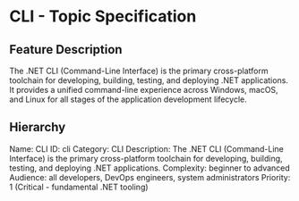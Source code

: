 # CLI - Topic Specification

## Feature Description
The .NET CLI (Command-Line Interface) is the primary cross-platform toolchain for developing, building, testing, and deploying .NET applications. It provides a unified command-line experience across Windows, macOS, and Linux for all stages of the application development lifecycle.

## Hierarchy
Name: CLI
ID: cli
Category: CLI
Description: The .NET CLI (Command-Line Interface) is the primary cross-platform toolchain for developing, building, testing, and deploying .NET applications.
Complexity: beginner to advanced
Audience: all developers, DevOps engineers, system administrators
Priority: 1 (Critical - fundamental .NET tooling)